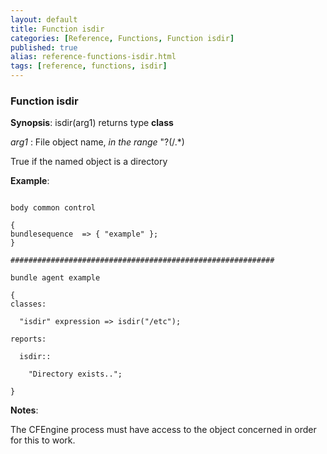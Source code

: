 ```yaml
---
layout: default
title: Function isdir
categories: [Reference, Functions, Function isdir]
published: true
alias: reference-functions-isdir.html
tags: [reference, functions, isdir]
---
```


### Function isdir

**Synopsis**: isdir(arg1) returns type **class**

  
 *arg1* : File object name, *in the range* "?(/.\*)   

True if the named object is a directory

**Example**:  
   

```cf3

body common control

{
bundlesequence  => { "example" };
}

###########################################################

bundle agent example

{     
classes:

  "isdir" expression => isdir("/etc");

reports:

  isdir::

    "Directory exists..";

}
```

**Notes**:  
   

The CFEngine process must have access to the object concerned in order
for this to work.
